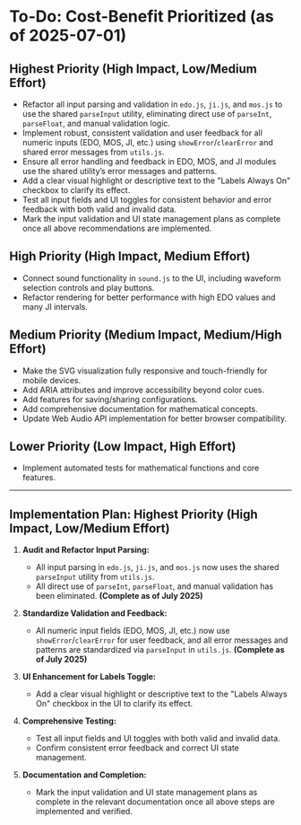 # To-Do: Cost-Benefit Prioritized (as of 2025-07-01)


## Highest Priority (High Impact, Low/Medium Effort)

- Refactor all input parsing and validation in `edo.js`, `ji.js`, and `mos.js` to use the shared `parseInput` utility, eliminating direct use of `parseInt`, `parseFloat`, and manual validation logic.
- Implement robust, consistent validation and user feedback for all numeric inputs (EDO, MOS, JI, etc.) using `showError`/`clearError` and shared error messages from `utils.js`.
- Ensure all error handling and feedback in EDO, MOS, and JI modules use the shared utility’s error messages and patterns.
- Add a clear visual highlight or descriptive text to the "Labels Always On" checkbox to clarify its effect.
- Test all input fields and UI toggles for consistent behavior and error feedback with both valid and invalid data.
- Mark the input validation and UI state management plans as complete once all above recommendations are implemented.

## High Priority (High Impact, Medium Effort)

- Connect sound functionality in `sound.js` to the UI, including waveform selection controls and play buttons.
- Refactor rendering for better performance with high EDO values and many JI intervals.

## Medium Priority (Medium Impact, Medium/High Effort)

- Make the SVG visualization fully responsive and touch-friendly for mobile devices.
- Add ARIA attributes and improve accessibility beyond color cues.
- Add features for saving/sharing configurations.
- Add comprehensive documentation for mathematical concepts.
- Update Web Audio API implementation for better browser compatibility.

## Lower Priority (Low Impact, High Effort)

- Implement automated tests for mathematical functions and core features.

---

## Implementation Plan: Highest Priority (High Impact, Low/Medium Effort)

1. **Audit and Refactor Input Parsing:**
   - All input parsing in `edo.js`, `ji.js`, and `mos.js` now uses the shared `parseInput` utility from `utils.js`.
   - All direct use of `parseInt`, `parseFloat`, and manual validation has been eliminated. **(Complete as of July 2025)**

2. **Standardize Validation and Feedback:**
   - All numeric input fields (EDO, MOS, JI, etc.) now use `showError`/`clearError` for user feedback, and all error messages and patterns are standardized via `parseInput` in `utils.js`. **(Complete as of July 2025)**

3. **UI Enhancement for Labels Toggle:**
   - Add a clear visual highlight or descriptive text to the "Labels Always On" checkbox in the UI to clarify its effect.

4. **Comprehensive Testing:**
   - Test all input fields and UI toggles with both valid and invalid data.
   - Confirm consistent error feedback and correct UI state management.

5. **Documentation and Completion:**
   - Mark the input validation and UI state management plans as complete in the relevant documentation once all above steps are implemented and verified.
